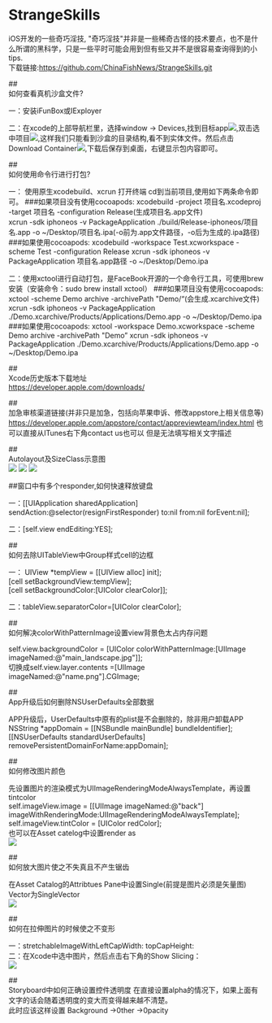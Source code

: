 # StrangeSkills
iOS开发的一些奇巧淫技,
"奇巧淫技"并非是一些稀奇古怪的技术要点，也不是什么所谓的黑科学，只是一些平时可能会用到但有些又并不是很容易查询得到的小tips.
<br>下载链接:https://github.com/ChinaFishNews/StrangeSkills.git


##<br>如何查看真机沙盒文件?

一：安装iFunBox或IExployer

二：在xcode的上部导航栏里，选择window -> Devices,找到目标app![](https://github.com/ChinaFishNews/StrangeSkills/blob/master/Images/1.png),双击选中项目![](https://github.com/ChinaFishNews/StrangeSkills/blob/master/Images/2.png),这样我们只能看到沙盒的目录结构,看不到实体文件。然后点击Download Container![](https://github.com/ChinaFishNews/StrangeSkills/blob/master/Images/3.png),下载后保存到桌面，右键显示包内容即可。



##<br>如何使用命令行进行打包?

一： 使用原生xcodebuild、xcrun 打开终端 cd到当前项目,使用如下两条命令即可。
###如果项目没有使用cocoapods:
xcodebuild -project 项目名.xcodeproj -target 项目名 -configuration Release(生成项目名.app文件)
<br>xcrun -sdk iphoneos -v PackageApplication ./build/Release-iphoneos/项目名.app -o ~/Desktop/项目名.ipa(-o前为.app文件路径，-o后为生成的.ipa路径)
###如果使用cocoapods:
xcodebuild -workspace Test.xcworkspace -scheme Test -configuration Release
xcrun -sdk iphoneos -v PackageApplication 项目名.app路径 -o ~/Desktop/Demo.ipa


二：使用xctool进行自动打包，是FaceBook开源的一个命令行工具，可使用brew安装（安装命令：sudo brew install xctool）
###如果项目没有使用cocoapods:
xctool -scheme Demo archive -archivePath "Demo/“(会生成.xcarchive文件)
xcrun -sdk iphoneos -v PackageApplication ./Demo.xcarchive/Products/Applications/Demo.app -o ~/Desktop/Demo.ipa
###如果使用cocoapods:
xctool -workspace Demo.xcworkspace -scheme Demo archive -archivePath "Demo” 
xcrun -sdk iphoneos -v PackageApplication ./Demo.xcarchive/Products/Applications/Demo.app -o ~/Desktop/Demo.ipa

##<br>Xcode历史版本下载地址<br>
https://developer.apple.com/downloads/


##<br>加急审核渠道链接(并非只是加急，包括向苹果申诉、修改appstore上相关信息等)
https://developer.apple.com/appstore/contact/appreviewteam/index.html
也可以直接从ITunes右下角contact us也可以  但是无法填写相关文字描述


##<br>Autolayout及SizeClass示意图<br>
![](https://github.com/ChinaFishNews/StrangeSkills/blob/master/Images/4.png) ![](https://github.com/ChinaFishNews/StrangeSkills/blob/master/Images/5.png) ![](https://github.com/ChinaFishNews/StrangeSkills/blob/master/Images/6.png)


##窗口中有多个responder,如何快速释放键盘

一：[[UIApplication sharedApplication] sendAction:@selector(resignFirstResponder) to:nil from:nil forEvent:nil];

二：[self.view endEditing:YES];


##<br>  如何去除UITableView中Group样式cell的边框

一： UIView *tempView = [[UIView alloc] init];
  <br> [cell setBackgroundView:tempView];
   <br>[cell setBackgroundColor:[UIColor clearColor]]; 
   
二：tableView.separatorColor=[UIColor clearColor];


##<br>如何解决colorWithPatternImage设置view背景色太占内存问题

  self.view.backgroundColor = [UIColor colorWithPatternImage:[UIImage imageNamed:@"main_landscape.jpg"]];
  <br>切换成self.view.layer.contents =[UIImage imageNamed:@"name.png"].CGImage;
  
##<br>App升级后如何删除NSUserDefaults全部数据

APP升级后，UserDefaults中原有的plist是不会删除的，除非用户卸载APP<br>
NSString *appDomain = [[NSBundle mainBundle] bundleIdentifier];  
[[NSUserDefaults standardUserDefaults] removePersistentDomainForName:appDomain];  

##<br>如何修改图片颜色

先设置图片的渲染模式为UIImageRenderingModeAlwaysTemplate，再设置tintcolor<br>
self.imageView.image = [[UIImage imageNamed:@"back"] imageWithRenderingMode:UIImageRenderingModeAlwaysTemplate];
self.imageView.tintColor = [UIColor redColor];
<br>也可以在Asset catelog中设置render as<br> ![](https://github.com/ChinaFishNews/StrangeSkills/blob/master/Images/7.png)

##<br>如何放大图片使之不失真且不产生锯齿

在Asset Catalog的Attribtues Pane中设置Single(前提是图片必须是矢量图) Vector为SingleVector<br>![](https://github.com/ChinaFishNews/StrangeSkills/blob/master/Images/8.png)


##<br>如何在拉伸图片的时候使之不变形

一：stretchableImageWithLeftCapWidth: topCapHeight:<br>
二：在Xcode中选中图片，然后点击右下角的Show Slicing：<br>![](https://github.com/ChinaFishNews/StrangeSkills/blob/master/Images/9.gif)

##<br>Storyboard中如何正确设置控件透明度
在直接设置alpha的情况下，如果上面有文字的话会随着透明度的变大而变得越来越不清楚。
<br>此时应该这样设置 Background →0ther →0pacity

